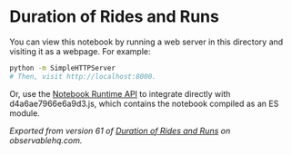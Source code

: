 # Duration of Rides and Runs

You can view this notebook by running a web server in this directory and
visiting it as a webpage. For example:

```sh
python -m SimpleHTTPServer
# Then, visit http://localhost:8000.
```

Or, use the [Notebook Runtime API](https://github.com/observablehq/notebook-runtime) to
integrate directly with d4a6ae7966e6a9d3.js, which contains the notebook compiled as an
ES module.

*Exported from version 61 of [Duration of Rides and Runs](https://beta.observablehq.com/d/d4a6ae7966e6a9d3) on observablehq.com.*